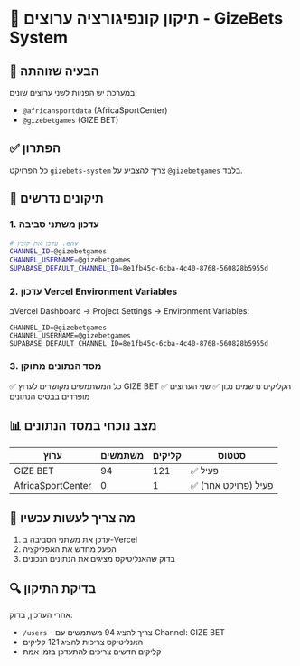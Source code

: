 # 🔧 תיקון קונפיגורציה ערוצים - GizeBets System

## 🎯 הבעיה שזוהתה

במערכת יש הפניות לשני ערוצים שונים:
- `@africansportdata` (AfricaSportCenter)  
- `@gizebetgames` (GIZE BET)

## ✅ הפתרון

כל הפרויקט `gizebets-system` צריך להצביע על `@gizebetgames` בלבד.

## 🔧 תיקונים נדרשים

### 1. עדכון משתני סביבה

```bash
# עדכן את קובץ .env
CHANNEL_ID=@gizebetgames
CHANNEL_USERNAME=@gizebetgames
SUPABASE_DEFAULT_CHANNEL_ID=8e1fb45c-6cba-4c40-8768-560828b5955d
```

### 2. עדכון Vercel Environment Variables

בVercel Dashboard → Project Settings → Environment Variables:

```
CHANNEL_ID=@gizebetgames
CHANNEL_USERNAME=@gizebetgames  
SUPABASE_DEFAULT_CHANNEL_ID=8e1fb45c-6cba-4c40-8768-560828b5955d
```

### 3. מסד הנתונים מתוקן

✅ כל המשתמשים מקושרים לערוץ GIZE BET
✅ הקליקים נרשמים נכון
✅ שני הערוצים מופרדים בבסיס הנתונים

## 📊 מצב נוכחי במסד הנתונים

| ערוץ | משתמשים | קליקים | סטטוס |
|------|---------|---------|--------|
| GIZE BET | 94 | 121 | ✅ פעיל |
| AfricaSportCenter | 0 | 1 | ✅ פעיל (פרויקט אחר) |

## 🚀 מה צריך לעשות עכשיו

1. עדכן את משתני הסביבה ב-Vercel
2. הפעל מחדש את האפליקציה
3. בדוק שהאנליטיקס מציגים את הנתונים הנכונים

## 🔍 בדיקת התיקון

אחרי העדכון, בדוק:
- `/users` - צריך להציג 94 משתמשים עם Channel: GIZE BET
- האנליטיקס צריכות להציג 121 קליקים
- קליקים חדשים צריכים להתעדכן בזמן אמת
